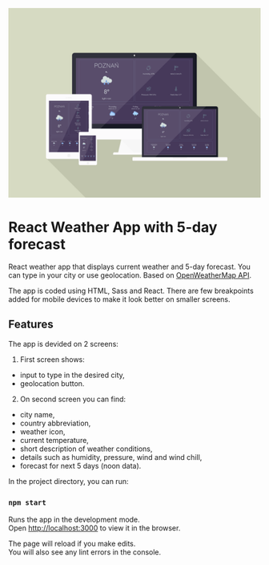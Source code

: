 ![screenshot](https://github.com/not-capuleti/weather-app/blob/master/mockup.png "Mockup")

# React Weather App with 5-day forecast

React weather app that displays current weather and 5-day forecast. You can type in your city or use geolocation. Based on [OpenWeatherMap API](https://openweathermap.org/api).


The app is coded using HTML, Sass and React.
There are few breakpoints added for mobile devices to make it look better on smaller screens.

## Features

The app is devided on 2 screens:
1. First screen shows:
  * input to type in the desired city,
  * geolocation button.
2. On second screen you can find:
  * city name,
  * country abbreviation,
  * weather icon,
  * current temperature,
  * short description of weather conditions,
  * details such as humidity, pressure, wind and wind chill,
  * forecast for next 5 days (noon data).

In the project directory, you can run:

### `npm start`

Runs the app in the development mode.<br />
Open [http://localhost:3000](http://localhost:3000) to view it in the browser.

The page will reload if you make edits.<br />
You will also see any lint errors in the console.
